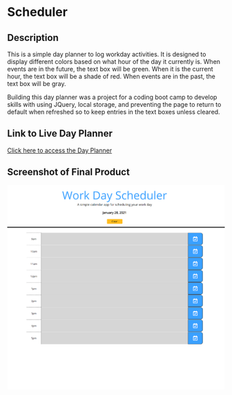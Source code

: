 # Scheduler

## Description

This is a simple day planner to log workday activities. It is designed to display different colors based on what hour of the day it currently is. When events are in the future, the text box will be green. When it is the current hour, the text box will be a shade of red. When events are in the past, the text box will be gray. 

Building this day planner was a project for a coding boot camp to develop skills with using JQuery, local storage, and preventing the page to return to default when refreshed so to keep entries in the text boxes unless cleared. 

## Link to Live Day Planner

[Click here to access the Day Planner](https://mradamhorn.github.io/scheduler/)

## Screenshot of Final Product

![Screenshot of Day Planner](./assets/screenshot.png)